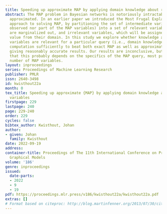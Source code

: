 ```yaml
---
title: Speeding up approximate MAP by applying domain knowledge about relevant variables
abstract: The MAP problem in Bayesian networks is notoriously intractable, even when
  approximated. In an earlier paper we introduced the Most Frugal Explanation heuristic
  approach to solving MAP, by partitioning the set of intermediate variables (neither
  observed nor part of the MAP variables) into a set of relevant variables, which
  are marginalized out, and irrelevant variables, which will be assigned a sampled
  value from their domain. In this study we explore whether knowledge about which
  variables are relevant for a particular query (i.e., domain knowledge) speeds up
  computation sufficiently to beat both exact MAP as well as approximate MAP while
  giving reasonably accurate results. Our results are inconclusive, but also show
  that this probably depends on the specifics of the MAP query, most prominently the
  number of MAP variables.
layout: inproceedings
series: Proceedings of Machine Learning Research
publisher: PMLR
issn: 2640-3498
id: kwisthout22a
month: 0
tex_title: Speeding up approximate {MAP} by applying domain knowledge about relevant
  variables
firstpage: 229
lastpage: 240
page: 229-240
order: 229
cycles: false
bibtex_author: Kwisthout, Johan
author:
- given: Johan
  family: Kwisthout
date: 2022-09-19
address:
container-title: Proceedings of The 11th International Conference on Probabilistic
  Graphical Models
volume: '186'
genre: inproceedings
issued:
  date-parts:
  - 2022
  - 9
  - 19
pdf: https://proceedings.mlr.press/v186/kwisthout22a/kwisthout22a.pdf
extras: []
# Format based on citeproc: http://blog.martinfenner.org/2013/07/30/citeproc-yaml-for-bibliographies/
---
```

